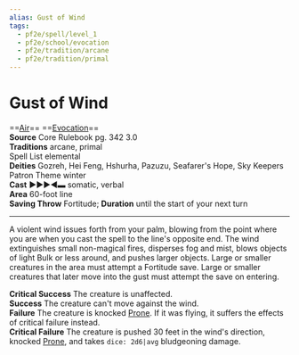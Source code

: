 ```yaml
---
alias: Gust of Wind
tags:
  - pf2e/spell/level_1
  - pf2e/school/evocation
  - pf2e/tradition/arcane
  - pf2e/tradition/primal
---
```


# Gust of Wind

==[Air](../../../Traits/Air.md)== ==[Evocation](../../../Traits/Evocation.md)==  
__Source__ Core Rulebook pg. 342 3.0  
**Traditions** arcane, primal  
Spell List elemental  
**Deities** Gozreh, Hei Feng, Hshurha, Pazuzu, Seafarer's Hope, Sky Keepers  
Patron Theme winter  
**Cast** ►►►◄▬ somatic, verbal  
**Area** 60-foot line  
**Saving Throw** Fortitude; **Duration** until the start of your next turn

---

A violent wind issues forth from your palm, blowing from the point where you are when you cast the spell to the line's opposite end. The wind extinguishes small non-magical fires, disperses fog and mist, blows objects of light Bulk or less around, and pushes larger objects. Large or smaller creatures in the area must attempt a Fortitude save. Large or smaller creatures that later move into the gust must attempt the save on entering.

**Critical Success** The creature is unaffected.  
**Success** The creature can't move against the wind.  
**Failure** The creature is knocked [Prone](../../../Conditions/Prone.md). If it was flying, it suffers the effects of critical failure instead.  
**Critical Failure** The creature is pushed 30 feet in the wind's direction, knocked [Prone](../../../Conditions/Prone.md), and takes `dice: 2d6|avg` bludgeoning damage.
